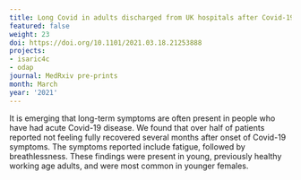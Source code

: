 ```yaml
---
title: Long Covid in adults discharged from UK hospitals after Covid-19
featured: false
weight: 23
doi: https://doi.org/10.1101/2021.03.18.21253888
projects:
- isaric4c
- odap
journal: MedRxiv pre-prints
month: March
year: '2021'
---
```




It is emerging that long-term symptoms are often present in people who
have had acute Covid-19 disease. We found that over half of patients
reported not feeling fully recovered several months after onset of
Covid-19 symptoms. The symptoms reported include fatigue, followed by
breathlessness. These findings were present in young, previously healthy
working age adults, and were most common in younger females.
